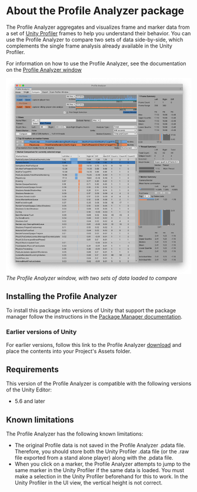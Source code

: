 ﻿# About the Profile Analyzer package
The Profile Analyzer aggregates and visualizes frame and marker data from a set of [Unity Profiler](https://docs.unity3d.com/Manual/Profiler.html) frames to help you understand their behavior. You can use the Profile Analyzer to compare two sets of data side-by-side, which complements the single frame analysis already available in the Unity Profiler.

For information on how to use the Profile Analyzer, see the documentation on the [Profile Analyzer window](profile-analyzer-window.md)

![The Profile Analyzer window](images/profile-analyzer-compare-different-data-sets.png)<br/>*The Profile Analyzer window, with two sets of data loaded to compare*

## Installing the Profile Analyzer
To install this package into versions of Unity that support the package manager follow the instructions in the [Package Manager documentation](https://docs.unity3d.com/Packages/com.unity.package-manager-ui@latest/index.html). 

### Earlier versions of Unity
For earlier versions, follow this link to the Profile Analyzer [download](https://download.packages.unity.com/com.unity.performance.profile-analyzer/-/com.unity.performance.profile-analyzer-0.7.0-preview.4.tgz) and place the contents into your Project's Assets folder.

## Requirements
This version of the Profile Analyzer is compatible with the following versions of the Unity Editor:

* 5.6 and later

## Known limitations
The Profile Analyzer has the following known limitations:

* The original Profile data is not saved in the Profile Analyzer .pdata file. Therefore, you should store both the Unity Profiler .data file (or the .raw file exported from a stand alone player) along with the .pdata file.
* When you click on a marker, the Profile Analyzer attempts to jump to the same marker in the Unity Profiler if the same data is loaded. You must make a selection in the Unity Profiler beforehand for this to work. In the Unity Profiler in the UI view, the vertical height is not correct.